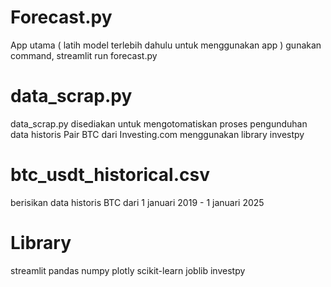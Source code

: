 # Forecast.py 
App utama ( latih model terlebih dahulu untuk menggunakan app ) 
gunakan command, streamlit run forecast.py

# data_scrap.py 
data_scrap.py disediakan untuk mengotomatiskan proses pengunduhan data historis Pair BTC dari 
Investing.com menggunakan library investpy

# btc_usdt_historical.csv 
berisikan data historis BTC dari 1 januari 2019 - 1 januari 2025 

# Library 
streamlit pandas numpy plotly scikit-learn joblib investpy
